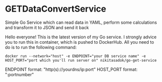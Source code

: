 # GETDataConvertService
Simple Go Service which can read data in YAML, perform some calculations and transform it to JSON and send it back


Hello everyone! This is the latest version of my Go service. I strongly advice you to run this in container,
which is pushed to DockerHub. All you need to do is to run the following command:
```
docker run --network="host" -e ENDPOINT="your DB service name" -e HOST_PORT="port which you'll run server on" nikitasadok/go-get-service

```
ENDPOINT format: "http(s)://yourdns/ip:port"
HOST_PORT format: ":portnumber"
